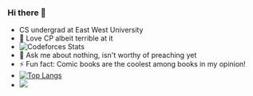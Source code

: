 ### Hi there 👋



- CS undergrad at East West University 
- 🤔 Love CP albeit terrible at it
- ![Codeforces Stats](https://codeforces-readme-stats.vercel.app/api/card?username=Secondo_is_nub)
- 💬 Ask me about nothing, isn't worthy of preaching yet
- ⚡ Fun fact: Comic books are the coolest among books in my opinion!
- [![Top Langs](https://github-readme-stats.vercel.app/api/top-langs/?username=Naf-Second)](https://github.com/anuraghazra/github-readme-stats)
- ![](https://komarev.com/ghpvc/?username=Naf-Second)



